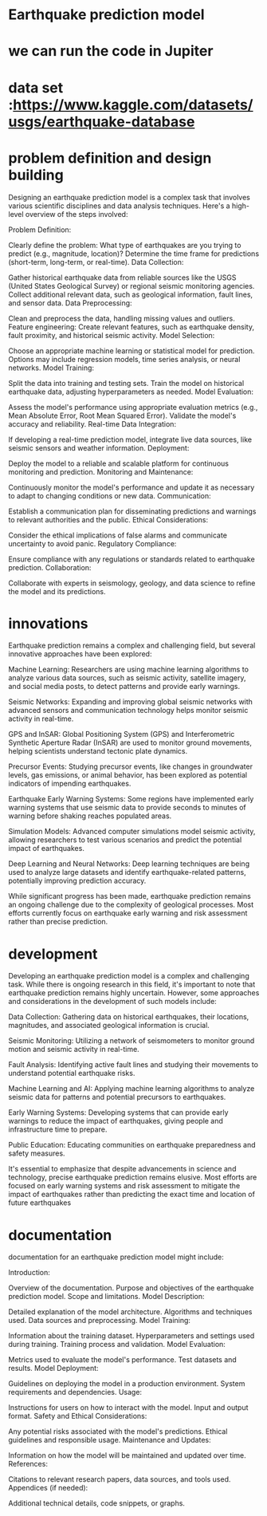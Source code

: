# Earthquake prediction model
# we can run the code in Jupiter
# data set :https://www.kaggle.com/datasets/usgs/earthquake-database
#  problem definition and design building
Designing an earthquake prediction model is a complex task that involves various scientific disciplines and data analysis techniques. Here's a high-level overview of the steps involved:

Problem Definition:

Clearly define the problem: What type of earthquakes are you trying to predict (e.g., magnitude, location)?
Determine the time frame for predictions (short-term, long-term, or real-time).
Data Collection:

Gather historical earthquake data from reliable sources like the USGS (United States Geological Survey) or regional seismic monitoring agencies.
Collect additional relevant data, such as geological information, fault lines, and sensor data.
Data Preprocessing:

Clean and preprocess the data, handling missing values and outliers.
Feature engineering: Create relevant features, such as earthquake density, fault proximity, and historical seismic activity.
Model Selection:

Choose an appropriate machine learning or statistical model for prediction. Options may include regression models, time series analysis, or neural networks.
Model Training:

Split the data into training and testing sets.
Train the model on historical earthquake data, adjusting hyperparameters as needed.
Model Evaluation:

Assess the model's performance using appropriate evaluation metrics (e.g., Mean Absolute Error, Root Mean Squared Error).
Validate the model's accuracy and reliability.
Real-time Data Integration:

If developing a real-time prediction model, integrate live data sources, like seismic sensors and weather information.
Deployment:

Deploy the model to a reliable and scalable platform for continuous monitoring and prediction.
Monitoring and Maintenance:

Continuously monitor the model's performance and update it as necessary to adapt to changing conditions or new data.
Communication:

Establish a communication plan for disseminating predictions and warnings to relevant authorities and the public.
Ethical Considerations:

Consider the ethical implications of false alarms and communicate uncertainty to avoid panic.
Regulatory Compliance:

Ensure compliance with any regulations or standards related to earthquake prediction.
Collaboration:

Collaborate with experts in seismology, geology, and data science to refine the model and its predictions.
# innovations
Earthquake prediction remains a complex and challenging field, but several innovative approaches have been explored:

Machine Learning: Researchers are using machine learning algorithms to analyze various data sources, such as seismic activity, satellite imagery, and social media posts, to detect patterns and provide early warnings.

Seismic Networks: Expanding and improving global seismic networks with advanced sensors and communication technology helps monitor seismic activity in real-time.

GPS and InSAR: Global Positioning System (GPS) and Interferometric Synthetic Aperture Radar (InSAR) are used to monitor ground movements, helping scientists understand tectonic plate dynamics.

Precursor Events: Studying precursor events, like changes in groundwater levels, gas emissions, or animal behavior, has been explored as potential indicators of impending earthquakes.

Earthquake Early Warning Systems: Some regions have implemented early warning systems that use seismic data to provide seconds to minutes of warning before shaking reaches populated areas.

Simulation Models: Advanced computer simulations model seismic activity, allowing researchers to test various scenarios and predict the potential impact of earthquakes.

Deep Learning and Neural Networks: Deep learning techniques are being used to analyze large datasets and identify earthquake-related patterns, potentially improving prediction accuracy.

While significant progress has been made, earthquake prediction remains an ongoing challenge due to the complexity of geological processes. Most efforts currently focus on earthquake early warning and risk assessment rather than precise prediction.
# development
Developing an earthquake prediction model is a complex and challenging task. While there is ongoing research in this field, it's important to note that earthquake prediction remains highly uncertain. However, some approaches and considerations in the development of such models include:

Data Collection: Gathering data on historical earthquakes, their locations, magnitudes, and associated geological information is crucial.

Seismic Monitoring: Utilizing a network of seismometers to monitor ground motion and seismic activity in real-time.

Fault Analysis: Identifying active fault lines and studying their movements to understand potential earthquake risks.

Machine Learning and AI: Applying machine learning algorithms to analyze seismic data for patterns and potential precursors to earthquakes.

Early Warning Systems: Developing systems that can provide early warnings to reduce the impact of earthquakes, giving people and infrastructure time to prepare.

Public Education: Educating communities on earthquake preparedness and safety measures.

It's essential to emphasize that despite advancements in science and technology, precise earthquake prediction remains elusive. Most efforts are focused on early warning systems and risk assessment to mitigate the impact of earthquakes rather than predicting the exact time and location of future earthquakes
# documentation
documentation for an earthquake prediction model might include:

Introduction:

Overview of the documentation.
Purpose and objectives of the earthquake prediction model.
Scope and limitations.
Model Description:

Detailed explanation of the model architecture.
Algorithms and techniques used.
Data sources and preprocessing.
Model Training:

Information about the training dataset.
Hyperparameters and settings used during training.
Training process and validation.
Model Evaluation:

Metrics used to evaluate the model's performance.
Test datasets and results.
Model Deployment:

Guidelines on deploying the model in a production environment.
System requirements and dependencies.
Usage:

Instructions for users on how to interact with the model.
Input and output format.
Safety and Ethical Considerations:

Any potential risks associated with the model's predictions.
Ethical guidelines and responsible usage.
Maintenance and Updates:

Information on how the model will be maintained and updated over time.
References:

Citations to relevant research papers, data sources, and tools used.
Appendices (if needed):

Additional technical details, code snippets, or graphs.
